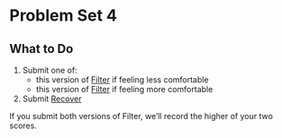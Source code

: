 # Problem Set 4

## What to Do

1. Submit one of:
   - this version of [Filter](https://cs50.harvard.edu/x/2020/psets/4/filter/less/) if feeling less comfortable
   - this version of [Filter](https://cs50.harvard.edu/x/2020/psets/4/filter/more/) if feeling more comfortable
2. Submit [Recover](https://cs50.harvard.edu/x/2020/psets/4/recover/)

If you submit both versions of Filter, we’ll record the higher of your two scores.
